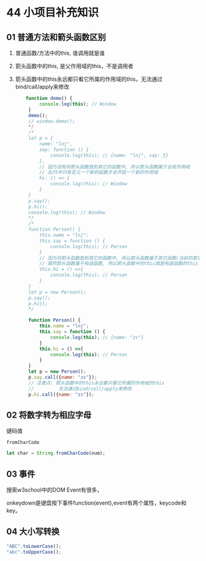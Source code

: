 # 44 小项目补充知识

## 01 普通方法和箭头函数区别


1. 普通函数/方法中的this, 谁调用就是谁

2. 箭头函数中的this, 是父作用域的this，不是调用者

3. 箭头函数中的this永远都只看它所属的作用域的this，无法通过bind/call/apply来修改

```javascript
       function demo() {
            console.log(this); // Window
        }
        demo();
        // window.demo();
        */
        /*
        let p = {
            name: "lnj",
            say: function () {
                console.log(this); // {name: "lnj", say: ƒ}
            },
            // 因为没有将箭头函数放到其它的函数中, 所以箭头函数属于全局作用域
            // 在JS中只有定义一个新的函数才会开启一个新的作用域
            hi: () => {
                console.log(this); // Window 
            }
        }
        p.say();
        p.hi();
        console.log(this); // Window
        */
        /*
        function Person() {
            this.name = "lnj";
            this.say = function () {
                console.log(this); // Person
            }
            // 因为将箭头函数放到其它的函数中, 所以箭头函数属于其它函数(当前的其它函数就是构造函数)
            // 既然箭头函数属于构造函数, 所以箭头函数中的this就是构造函数的this
            this.hi = () =>{
                console.log(this); // Person
            }
        }
        let p = new Person();
        p.say();
        p.hi();
        */

        function Person() {
            this.name = "lnj";
            this.say = function () {
                console.log(this); // {name: "zs"}
            }
            this.hi = () =>{
                console.log(this); // Person
            }
        }
        let p = new Person();
        p.say.call({name: "zs"});
        // 注意点: 箭头函数中的this永远都只看它所属的作用域的this
        //         无法通过bind/call/apply来修改
        p.hi.call({name: "zs"});
```

## 02 将数字转为相应字母

键码值

`fromCharCode`

```javascript
let char = String.fromCharCode(num);
```

## 03 事件

搜索w3school中的DOM Event有很多，

onkeydown是键盘按下事件function(event),event有两个属性，keycode和key。

## 04 大小写转换

```javascript
"ABC".toLowerCase();
"abc".toUpperCase();
```

